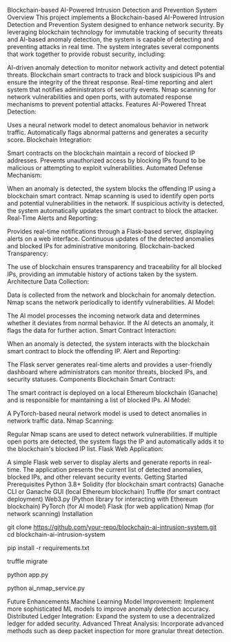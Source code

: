 Blockchain-based AI-Powered Intrusion Detection and Prevention System
Overview
This project implements a Blockchain-based AI-Powered Intrusion Detection and Prevention System designed to enhance network security. By leveraging blockchain technology for immutable tracking of security threats and AI-based anomaly detection, the system is capable of detecting and preventing attacks in real time. The system integrates several components that work together to provide robust security, including:

AI-driven anomaly detection to monitor network activity and detect potential threats.
Blockchain smart contracts to track and block suspicious IPs and ensure the integrity of the threat response.
Real-time reporting and alert system that notifies administrators of security events.
Nmap scanning for network vulnerabilities and open ports, with automated response mechanisms to prevent potential attacks.
Features
AI-Powered Threat Detection:

Uses a neural network model to detect anomalous behavior in network traffic.
Automatically flags abnormal patterns and generates a security score.
Blockchain Integration:

Smart contracts on the blockchain maintain a record of blocked IP addresses.
Prevents unauthorized access by blocking IPs found to be malicious or attempting to exploit vulnerabilities.
Automated Defense Mechanism:

When an anomaly is detected, the system blocks the offending IP using a blockchain smart contract.
Nmap scanning is used to identify open ports and potential vulnerabilities in the network. If suspicious activity is detected, the system automatically updates the smart contract to block the attacker.
Real-Time Alerts and Reporting:

Provides real-time notifications through a Flask-based server, displaying alerts on a web interface.
Continuous updates of the detected anomalies and blocked IPs for administrative monitoring.
Blockchain-backed Transparency:

The use of blockchain ensures transparency and traceability for all blocked IPs, providing an immutable history of actions taken by the system.
Architecture
Data Collection:

Data is collected from the network and blockchain for anomaly detection.
Nmap scans the network periodically to identify vulnerabilities.
AI Model:

The AI model processes the incoming network data and determines whether it deviates from normal behavior.
If the AI detects an anomaly, it flags the data for further action.
Smart Contract Interaction:

When an anomaly is detected, the system interacts with the blockchain smart contract to block the offending IP.
Alert and Reporting:

The Flask server generates real-time alerts and provides a user-friendly dashboard where administrators can monitor threats, blocked IPs, and security statuses.
Components
Blockchain Smart Contract:

The smart contract is deployed on a local Ethereum blockchain (Ganache) and is responsible for maintaining a list of blocked IPs.
AI Model:

A PyTorch-based neural network model is used to detect anomalies in network traffic data.
Nmap Scanning:

Regular Nmap scans are used to detect network vulnerabilities. If multiple open ports are detected, the system flags the IP and automatically adds it to the blockchain's blocked IP list.
Flask Web Application:

A simple Flask web server to display alerts and generate reports in real-time. The application presents the current list of detected anomalies, blocked IPs, and other relevant security events.
Getting Started
Prerequisites
Python 3.8+
Solidity (for blockchain smart contracts)
Ganache CLI or Ganache GUI (local Ethereum blockchain)
Truffle (for smart contract deployment)
Web3.py (Python library for interacting with Ethereum blockchain)
PyTorch (for AI model)
Flask (for web application)
Nmap (for network scanning)
Installation


git clone https://github.com/your-repo/blockchain-ai-intrusion-system.git
cd blockchain-ai-intrusion-system


pip install -r requirements.txt


truffle migrate


python app.py


python ai_nmap_service.py


Future Enhancements
Machine Learning Model Improvement: Implement more sophisticated ML models to improve anomaly detection accuracy.
Distributed Ledger Integration: Expand the system to use a decentralized ledger for added security.
Advanced Threat Analysis: Incorporate advanced methods such as deep packet inspection for more granular threat detection.